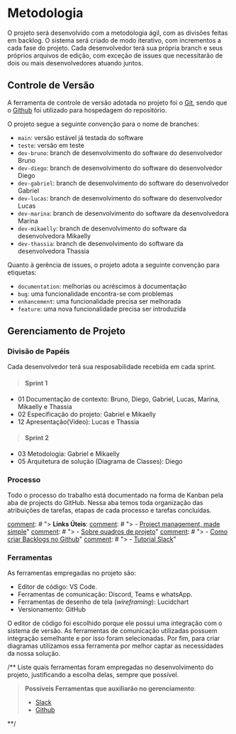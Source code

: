 
# Metodologia

O projeto será desenvolvido com a metodologia ágil, com as divisões feitas em backlog. O sistema será criado de modo iterativo, com incrementos a cada fase do projeto. Cada desenvolvedor terá sua própria branch e seus próprios arquivos de edição, com exceção de issues que necessitarão de dois ou mais desenvolvedores atuando juntos. 

## Controle de Versão

A ferramenta de controle de versão adotada no projeto foi o
[Git](https://git-scm.com/), sendo que o [Github](https://github.com)
foi utilizado para hospedagem do repositório.

O projeto segue a seguinte convenção para o nome de branches:

- `main`: versão estável já testada do software
- `teste`: versão em teste
- `dev-bruno`: branch de desenvolvimento do software do desenvolvedor Bruno
- `dev-diego`: branch de desenvolvimento do software do desenvolvedor Diego
- `dev-gabriel`: branch de desenvolvimento do software do desenvolvedor Gabriel
- `dev-lucas`: branch de desenvolvimento do software do desenvolvedor Lucas
- `dev-marina`: branch de desenvolvimento do software da desenvolvedora Marina
- `dev-mikaelly`: branch de desenvolvimento do software da desenvolvedora Mikaelly
- `dev-thassia`: branch de desenvolvimento do software da desenvolvedora Thassia

Quanto à gerência de issues, o projeto adota a seguinte convenção para
etiquetas:

- `documentation`: melhorias ou acréscimos à documentação
- `bug`: uma funcionalidade encontra-se com problemas
- `enhancement`: uma funcionalidade precisa ser melhorada
- `feature`: uma nova funcionalidade precisa ser introduzida


## Gerenciamento de Projeto

### Divisão de Papéis

Cada desenvolvedor terá sua resposabilidade recebida em cada sprint.

> <h4><b>Sprint 1</b></h4>
- 01 Documentação de contexto: Bruno, Diego, Gabriel, Lucas, Marina, Mikaelly e Thassia
- 02 Especificação do projeto: Gabriel e Mikaelly
- 12 Apresentação(Video): Lucas e Thassia

> <h4><b>Sprint 2</b></h4>
- 03 Metodologia: Gabriel e Mikaelly
- 05 Arquitetura de solução (Diagrama de Classes): Diego


### Processo

Todo o processo do trabalho está documentado na forma de Kanban pela aba de projects do GitHub. Nessa aba temos toda organização das atribuições de tarefas, etapas de cada processo e tarefas concluídas.

[comment]: # "/** Coloque  informações sobre detalhes da implementação do Scrum seguido pelo grupo. O grupo poderá fazer uso de ferramentas on-line para acompanhar o andamento do projeto, a execução das tarefas e o status de desenvolvimento da solução."
 
[comment]: # "> **Links Úteis**:
[comment]: # "> - [Project management, made simple](https://github.com/features/project-management/)"
[comment]: # "> - [Sobre quadros de projeto](https://docs.github.com/pt/github/managing-your-work-on-github/about-project-boards)"
[comment]: # "> - [Como criar Backlogs no Github](https://www.youtube.com/watch?v=RXEy6CFu9Hk)"
[comment]: # "> - [Tutorial Slack](https://slack.com/intl/en-br/)"

### Ferramentas

As ferramentas empregadas no projeto são:

- Editor de código: VS Code.
- Ferramentas de comunicação: Discord, Teams e whatsApp.
- Ferramentas de desenho de tela (_wireframing_): Lucidchart
- Versionamento: GitHub

O editor de código foi escolhido porque ele possui uma integração com o
sistema de versão. As ferramentas de comunicação utilizadas possuem
integração semelhante e por isso foram selecionadas. Por fim, para criar
diagramas utilizamos essa ferramenta por melhor captar as
necessidades da nossa solução.

/** Liste quais ferramentas foram empregadas no desenvolvimento do projeto, justificando a escolha delas, sempre que possível.
 
> **Possíveis Ferramentas que auxiliarão no gerenciamento**: 
> - [Slack](https://slack.com/)
> - [Github](https://github.com/)

**/
